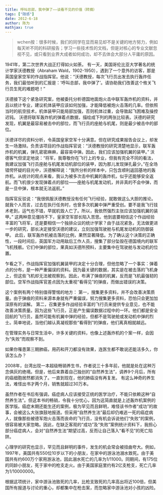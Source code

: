 ```yaml
---
title: 呼叫总部，我中弹了——谈看不见的价值（转摘）
tags: ["随感"]
date: 2012-6-18
author: 陈为
mathjax: true
---
```


> wchen按：很多时候，我们的同学在显而易见却不是关键的地方努力，例如每天听不同的科研报告；学习一些技术性的文档，但是对核心的专业文献忽视不见，或只看到业界大成者如何成功，却不去体会大部分人平庸的原因。

1941年，第二次世界大战正打得如火如荼。
有一天，美国哥伦比亚大学著名的统计学家沃德教授（Abraham Wald，1902-1950），遇到了一个意外的访客，那是英国皇家空军的作战指挥官。他说：“沃德教授，每次飞行员出发去执行轰炸任务，我们最怕听到的汇报是：‘呼叫总部，我中弹了’。请协助我们改善这个攸关飞行员生死的难题吧！”

沃德接下这个紧急研究案，他被委托分析德国地面炮火击中联军轰炸机的资料，并且以统计专业，建议机体装甲应该如何加强，才能降低被炮火击落的几率。但依照当时的航空技术，机体装甲只能局部加强，否则机体过重，会导致起飞困难及操控迟钝。
沃德将联军轰炸机的弹着点数据，描绘成下列的两张比较表。沃德的研究发现，机翼是最容易被击中的部位，而飞行员的座舱与机尾，则是最少被击中的部位。

沃德详尽的资料分析，令英国皇家空军十分满意。但在研究成果报告会议上，却发生一场激辩。负责该项目的作战指挥官说：“沃德教授的研究清楚地显示，联军轰炸机的机翼，弹孔密密麻麻，最容易中弹。因此，我们应该加强机翼的装甲。”
沃德客气但坚定地说：“将军，我尊敬你在飞行上的专业，但我有完全不同的看法，我建议加强飞行员座舱与机尾发动机部位的装甲，因为那儿发现弹孔最少。”在全场错愕怀疑的目光中，沃德解释说：“我所分析的样本中，只包含顺利返回基地的轰炸机。从统计的观点来看，我认为被多次击中机翼的轰炸机，似乎还能够安全返航。而飞机很少发现弹着点的部位——座舱与机尾发动机，并非真的不会中弹，而是一旦中弹，根本就无法返航。”

指挥官反驳说：“我很佩服沃德教授没有任何飞行经验，就敢做这么大胆的推论。就我个人而言，过去在执行任务时，也曾多次机翼中弹严重受创。要不是我飞行技术老到，运气也不错，早就机毁人亡了。所以，我依然强烈主张应该加强机翼的装甲。”
这两种意见僵持不下，皇家空军部长陷入苦思。他到底要相信这个作战经验丰富的飞将军，还是要相信一个独排众议的统计学家？由于战况紧急，无法做更进一步的研究，部长决定接受沃德的建议，立刻加强驾驶舱与机尾发动机的防御装甲。
此后，联军轰炸机被击落的比例，果然显著降低。为了确认这个决策的正确性，一段时间后，英国军方动用敌后工作人员，搜集了部分坠毁在德国境内的联军飞机残骸。它们中弹的部位，果真如沃德所预料，主要集中在驾驶舱与发动机的位置。

乍看之下，作战指挥官加强机翼装甲的决定十分合理，但他忽略了一个事实：弹着点的分布，是一种严重偏误的资料。因为最关键的数据，其实是在被击落的飞机身上，但这些飞机却无法被观察到。因此，布满了弹痕的机翼，反而是飞机最强韧的部位。空军作战指挥官差点因为太重视“看得见”的弹痕，而做出错误的决策。

这个案例有两个特别值得警惕的地方：
第一，搜集更多资料，并不会改善决策质量。由于弹痕的资料来源本身就有严重偏误，努力搜集更多资料，恐怕只会更加加深原有的误解。
第二，召集更多作战经验丰富的飞行员来提供专业意见，也不能改善决策质量。因为这些飞行员，正是产生偏误数据过程中的一环。他们都是安全回航的飞行员，虽然可能有机翼中弹的经验，但都不是驾驶舱或发动机中弹的烈士。简单地说，当他们越认真凝视那些“看得到”的弹痕，他们离真相就越远。

在管理实务与日常生活中，许多关键的资料，也像上述轰炸机的个案一样，会因为“失败”而观察不到。

如果你罹患第三期肺癌，用药和开刀都没有效果，连医生都不敢说还能活多久，你该怎么办？

2008年，台湾出现一本超级畅销养生书，作者说三十多年前，他就是处在这种万念俱灰的绝境。但是，他后来靠着自己独创的“自然养生法”，调养9个月后，所有的癌细胞居然都消失了。一直到现在，他的肺癌没有再复发。
有这么神奇的养生法，难怪出书才两个月，销售就超过30万本。

虽然作者在书后有强调，癌症病人应该接受正统的医学治疗，不能只依赖这种“自然养生法”。但这本书的畅销，令我十分忧心，因为这简直就是上述轰炸机案例的医学版。癌症末期还能生还的案例，极为罕见而且鲜明，难怪该书作者“成功”的故事，会被这么大张旗鼓地报道。但采用“自然养生法”最后却仍难逃一死的癌症病人，就像那些被德军炮火击落而丧命的飞行员，没有机会诉说他们“失败”的案例，很容易被大家忽略。因此，在缺乏客观的“成功”及“失败”案例统计资料下，我担心部分癌症病人，会对“自然养生法”期望过高，反而让自己落入“看不见”的死亡陷阱。

心理学的研究也显示，罕见而且鲜明的事件，发生的机会常会被扭曲夸大。例如，1997年，美国共有550位10岁以下的小朋友，在家中的游泳池溺水致死。由于美国共有约600万个家用游泳池，因此溺水死亡的几率为1/11000。同期间，有175位的同龄小朋友，死于家中的枪支走火。由于美国家庭里约有2亿支枪支，死亡几率为1/10000000。

根据这项统计，家中游泳池致死的几率，比枪支致死的几率高出将近100倍，但美国所有报道与讨论的重心，却都集中在枪击案，而忽略家中游泳池对小孩的凶险。